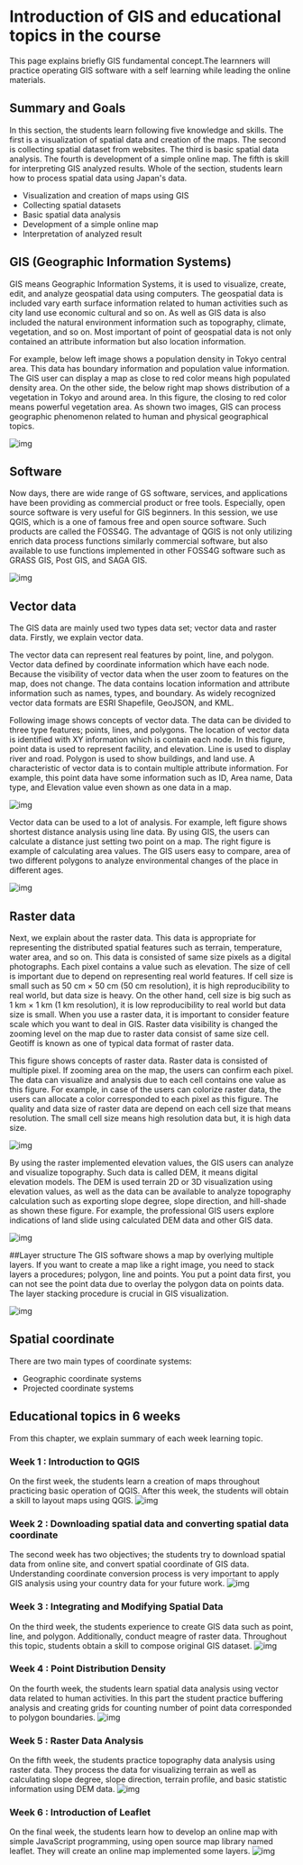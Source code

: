 # Introduction of GIS and educational topics in the course
This page explains briefly GIS fundamental concept.The learnners will practice operating GIS software with a self learning while leading the online materials. 

## Summary and Goals 
In this section, the students learn following five knowledge and skills. The first is a visualization of spatial data and creation of the maps. The second is collecting spatial dataset from websites. The third is basic spatial data analysis. The fourth is development of a simple online map. The fifth is skill for interpreting GIS analyzed results. Whole of the section, students learn how to process spatial data using Japan's data. 

- Visualization and creation of maps using GIS
- Collecting spatial datasets
- Basic spatial data analysis
- Development of a simple online map
- Interpretation of analyzed result


## GIS (Geographic Information Systems)
GIS means Geographic Information Systems, it is used to visualize, create, edit, and analyze geospatial data using computers. The geospatial data is included vary earth surface information related to human activities such as city land use economic cultural and so on. As well as GIS data is also included the natural environment information such as topography, climate, vegetation, and so on. Most important of point of geospatial data is not only contained an attribute information but also location information.

For example, below left image shows a population density in Tokyo central area. This data has boundary information and population value information. The GIS user can display a map as close to red color means high populated density area. On the other side, the below right map shows distribution of a vegetation in Tokyo and around area. In this figure, the closing to red color means powerful vegetation area. As shown two images, GIS can process geographic phenomenon related to human and physical geographical topics.

![img](./pic/lec_2.png)

## Software
Now days, there are wide range of GS software, services, and applications have been providing as commercial product or free tools. Especially, open source software is very useful for GIS beginners. In this session, we use QGIS, which is a one of famous free and open source software.  Such products are called the FOSS4G. The advantage of QGIS is not only utilizing enrich data process functions similarly commercial software, but also available to use functions implemented in other FOSS4G software such as GRASS GIS, Post GIS, and SAGA GIS.

![img](./pic/lec_3.png)


## Vector data
The GIS data are mainly used two types data set; vector data and raster data.  Firstly, we explain vector data.

The vector data can represent real features by point, line, and polygon. Vector data defined by coordinate information which have each node. Because the visibility of vector data when the user zoom to features on the map, does not change. The data contains location information and attribute information such as names, types, and boundary. As widely recognized vector data formats are ESRI Shapefile, GeoJSON, and KML.

Following image shows concepts of vector data. The data can be divided to three type features; points, lines, and polygons. The location of vector data is identified with XY information which is contain each node. In this figure, point data is used to represent facility, and elevation. Line is used to display river and road. Polygon is used to show buildings, and land use. A characteristic of vector data is to contain multiple attribute information. For example, this point data have some information such as ID, Area name, Data type, and Elevation value even shown as one data in a map.

![img](./pic/lec_4.png)

Vector data can be used to a lot of analysis. For example, left figure shows shortest distance analysis using line data. By using GIS, the users can calculate a distance just setting two point on a map. The right figure is example of calculating area values. The GIS users easy to compare, area of two different polygons to analyze environmental changes of the place in different ages.


![img](./pic/lec_5.png)

## Raster data
Next, we explain about the raster data. This data is appropriate for representing the distributed spatial features such as terrain, temperature, water area, and so on. This data is consisted of same size pixels as a digital photographs. Each pixel contains a value such as elevation. The size of cell is important due to depend on representing real world features. If cell size is small such as 50 cm × 50 cm (50 cm resolution), it is high reproducibility to real world, but data size is heavy. On the other hand, cell size is big such as 1 km ×  1 km (1 km resolution), it is low reproducibility to real world but data size is small. When you use a raster data, it is important to consider feature scale which you want to deal in GIS. Raster data visibility is changed the zooming level on the map due to raster data consist of same size cell.  Geotiff is known as one of typical data format of raster data.

This figure shows concepts of raster data. Raster data is consisted of multiple pixel. If zooming area on the map, the users can confirm each pixel. The data can visualize and analysis due to each cell contains one value as this figure. For example, in case of the users can colorize raster data, the users can allocate a color corresponded to each pixel as this figure.  The quality and data size of raster data are depend on each cell size that means resolution. The small cell size means high resolution data but, it is high data size.

![img](./pic/lec_6.png)

By using the raster implemented elevation values, the GIS users can analyze and visualize topography. Such data is called DEM, it means digital elevation models. The DEM is used terrain 2D or 3D visualization using elevation values, as well as the data can be available to analyze topography calculation such as exporting slope degree, slope direction, and hill-shade as shown these figure. For example, the professional GIS users explore indications of land slide using calculated DEM data and other GIS data.

![img](./pic/lec_7.png)

##Layer structure
The GIS software shows a map by overlying multiple layers.  If you want to create a map like a right image, you need to stack layers a procedures; polygon, line and points.  You put a point data first, you can not see the point data due to overlay the polygon data on points data. The layer stacking procedure is crucial in GIS visualization.

![img](./pic/lec_8.png)

## Spatial coordinate
There are two main types of coordinate systems:

- Geographic coordinate systems
- Projected coordinate systems

## Educational topics in 6 weeks
From this chapter, we explain summary of each week learning topic. 

### Week 1 : Introduction to QGIS
On the first week, the students learn a creation of maps throughout practicing basic operation of QGIS. After this week, the students will obtain a skill to layout maps using QGIS.
![img](./pic/lec_9.png)

### Week 2 : Downloading spatial data and converting spatial data coordinate
The second week has two objectives; the students try to download spatial data from online site, and convert spatial coordinate of GIS data. Understanding coordinate conversion process is very important to apply GIS analysis using your country data for your future work.
![img](./pic/lec_10.png)

### Week 3 : Integrating and Modifying Spatial Data
On the third week, the students experience to create GIS data such as point, line, and polygon. Additionally, conduct meagre of raster data. Throughout this topic, students obtain a skill to compose original GIS dataset.
![img](./pic/lec_11.png)

### Week 4 : Point Distribution Density
On the fourth week, the students learn spatial data analysis using vector data related to human activities. In this part the student practice  buffering analysis and creating grids for counting number of point data corresponded to polygon boundaries.
![img](./pic/lec_12.png)


### Week 5 : Raster Data Analysis
On the fifth week, the students practice topography data analysis using raster data. They process the data for visualizing terrain as well as calculating slope degree, slope direction, terrain profile, and basic statistic information using DEM data.
![img](./pic/lec_13.png)

### Week 6 : Introduction of Leaflet
On the final week, the students learn how to develop an online map with simple JavaScript programming, using open source map library named leaflet. They will create an online map implemented some layers.
![img](./pic/lec_14.png)


